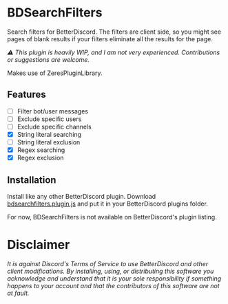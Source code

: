 # BDSearchFilters
Search filters for BetterDiscord. The filters are client side, so you might see pages of blank results if your filters eliminate all the results for the page.

*:warning: This plugin is heavily WIP, and I am not very experienced. Contributions or suggestions are welcome.*

Makes use of ZeresPluginLibrary.

## Features
- [ ] Filter bot/user messages
- [ ] Exclude specific users
- [ ] Exclude specific channels
- [x] String literal searching
- [ ] String literal exclusion
- [x] Regex searching
- [x] Regex exclusion

## Installation
Install like any other BetterDiscord plugin. Download [bdsearchfilters.plugin.js](https://github.com/builderpepc/BDSearchFilters/raw/main/bdsearchfilters.plugin.js) and put it in your BetterDiscord plugins folder.

For now, BDSearchFilters is not available on BetterDiscord's plugin listing.

# Disclaimer
*It is against Discord's Terms of Service to use BetterDiscord and other client modifications. By installing, using, or distributing this software you acknowledge and understand that it is your sole responsibility if something happens to your account and that the contributors of this software are not at fault.*
